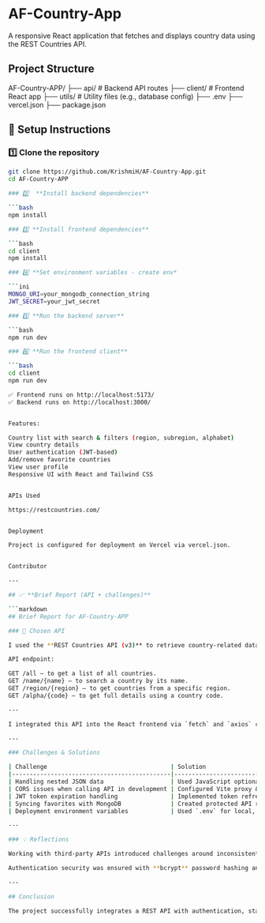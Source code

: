 # AF-Country-App
A responsive React application that fetches and displays country data using the REST Countries API.


## Project Structure

AF-Country-APP/
├── api/ # Backend API routes
├── client/ # Frontend React app
├── utils/ # Utility files (e.g., database config)
├── .env
├── vercel.json
├── package.json


## 🚀 Setup Instructions

### 1️⃣ **Clone the repository**

```bash
git clone https://github.com/KrishmiH/AF-Country-App.git
cd AF-Country-APP

### 2️⃣  **Install backend dependencies**

```bash
npm install

### 3️⃣ **Install frontend dependencies**

```bash
cd client
npm install

### 4️⃣ **Set environment variables - create env*

```ini
MONGO_URI=your_mongodb_connection_string
JWT_SECRET=your_jwt_secret

### 5️⃣ **Run the backend server**

```bash
npm run dev

### 6️⃣ **Run the frontend client**

```bash
cd client
npm run dev

✅ Frontend runs on http://localhost:5173/
✅ Backend runs on http://localhost:3000/


Features:

Country list with search & filters (region, subregion, alphabet)
View country details
User authentication (JWT-based)
Add/remove favorite countries
View user profile
Responsive UI with React and Tailwind CSS


APIs Used

https://restcountries.com/


Deployment

Project is configured for deployment on Vercel via vercel.json.


Contributor

---

## ✅ **Brief Report (API + challenges)**

```markdown
## Brief Report for AF-Country-APP

### 📝 Chosen API

I used the **REST Countries API (v3)** to retrieve country-related data including name, population, region, subregion, languages, currencies, and flags.

API endpoint:

GET /all – to get a list of all countries.
GET /name/{name} – to search a country by its name.
GET /region/{region} – to get countries from a specific region.
GET /alpha/{code} – to get full details using a country code.

---

I integrated this API into the React frontend via `fetch` and `axios` calls inside React components.

---

### Challenges & Solutions

| Challenge                                   | Solution                                                         |
|---------------------------------------------|------------------------------------------------------------------|
| Handling nested JSON data                   | Used JavaScript optional chaining and map/filter functions        |
| CORS issues when calling API in development | Configured Vite proxy & enabled CORS middleware in backend        |
| JWT token expiration handling               | Implemented token refresh logic + logout on token invalidation    |
| Syncing favorites with MongoDB              | Created protected API routes under `/api/user/favorite.js`        |
| Deployment environment variables            | Used `.env` for local, and Vercel dashboard for production vars   |

---

### 💡 Reflections

Working with third-party APIs introduced challenges around inconsistent data fields (some countries missing optional properties). I resolved these by implementing defensive coding practices (checking for null/undefined).

Authentication security was ensured with **bcrypt** password hashing and **JWT tokens**. We also faced deployment configuration issues on **Vercel**, especially with environment variables for MongoDB connection, which were resolved by setting these manually in the Vercel dashboard.

---

## Conclusion

The project successfully integrates a REST API with authentication, state management, and a modern frontend build tool (Vite). The solution provides a responsive, user-friendly interface while maintaining backend security best practices.

